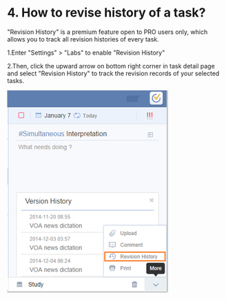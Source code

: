 # 4. How to revise history of a task?
"Revision History" is a premium feature open to PRO users only, which allows you to track all revision histories of every task.

1.Enter "Settings" > "Labs" to enable "Revision History"

2.Then, click the upward arrow on bottom right corner in task detail page and select "Revision History" to track the revision records of your selected tasks.

![](../images/image1.14.4W.png)
